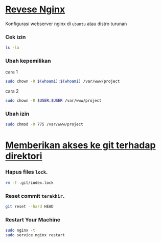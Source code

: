 # <u>Revese Nginx</u>

Konfigurasi webserver nginx di `ubuntu` atau distro turunan

### Cek izin

```bash
ls -la
```

### Ubah kepemilikan

cara 1

```bash
sudo chown -R $(whoami):$(whoami) /var/www/project
```

cara 2

```bash
sudo chown -R $USER:$USER /var/www/project
```

### Ubah izin

```bash
sudo chmod -R 775 /var/www/project
```

# <u>Memberikan akses ke git terhadap direktori</u>

### Hapus files `lock`.

```bash
rm -f .git/index.lock
```

### Reset commit `terakhir`.

```bash
git reset --hard HEAD
```

### Restart Your Machine

```bash
sudo nginx -t
sudo service nginx restart
```
